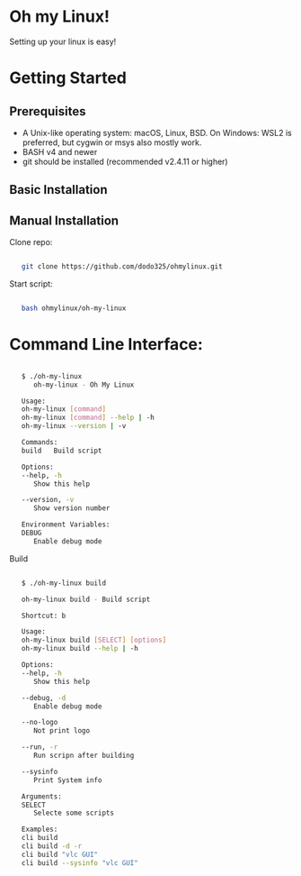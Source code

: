 # Oh my Linux!
Setting up your linux is easy!

# Getting Started

## Prerequisites

- A Unix-like operating system: macOS, Linux, BSD. On Windows: WSL2 is preferred, but cygwin or msys also mostly work.
- BASH v4 and newer
- git should be installed (recommended v2.4.11 or higher)

## Basic Installation


## Manual Installation

Clone repo:

```bash

   git clone https://github.com/dodo325/ohmylinux.git

```

Start script:

```bash

   bash ohmylinux/oh-my-linux

```

# Command Line Interface:

```bash

   $ ./oh-my-linux
      oh-my-linux - Oh My Linux

   Usage:
   oh-my-linux [command]
   oh-my-linux [command] --help | -h
   oh-my-linux --version | -v

   Commands:
   build   Build script

   Options:
   --help, -h
      Show this help

   --version, -v
      Show version number

   Environment Variables:
   DEBUG
      Enable debug mode
```

Build

```bash

   $ ./oh-my-linux build

   oh-my-linux build - Build script

   Shortcut: b

   Usage:
   oh-my-linux build [SELECT] [options]
   oh-my-linux build --help | -h

   Options:
   --help, -h
      Show this help

   --debug, -d
      Enable debug mode

   --no-logo
      Not print logo

   --run, -r
      Run scripn after building

   --sysinfo
      Print System info

   Arguments:
   SELECT
      Selecte some scripts

   Examples:
   cli build
   cli build -d -r
   cli build "vlc GUI"
   cli build --sysinfo "vlc GUI"

```